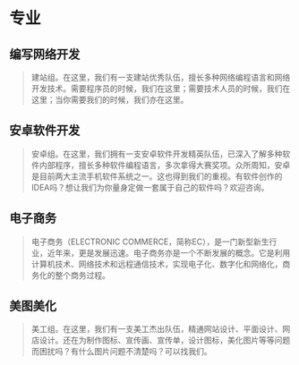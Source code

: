 专业
===

## 编写网络开发
>建站组。在这里，我们有一支建站优秀队伍，擅长多种网络编程语言和网络开发技术。需要程序员的时候，我们在这里；需要技术人员的时候，我们在这里；当你需要我们的时候，我们亦在这里。

## 安卓软件开发
> 安卓组。在这里，我们拥有一支安卓软件开发精英队伍，已深入了解多种软件内部程序，擅长多种软件编程语言，多次拿得大赛奖项。众所周知，安卓是目前两大主流手机软件系统之一。这也得到我们的重视。有软件创作的IDEA吗？想让我们为你量身定做一套属于自己的软件吗？欢迎咨询。

## 电子商务
>电子商务（ELECTRONIC COMMERCE，简称EC），是一门新型新生行业，近年来，更是发展迅速。电子商务亦是一个不断发展的概念。它是利用计算机技术、网络技术和远程通信技术，实现电子化、数字化和网络化，商务化的整个商务过程。

## 美图美化
>美工组。在这里，我们有一支美工杰出队伍，精通网站设计、平面设计、网店设计。还在为制作图标、宣传画、宣传单，设计图标，美化图片等等问题而困扰吗？有什么图片问题不清楚吗？可以找我们。